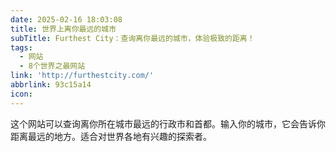 ```yaml
---
date: 2025-02-16 18:03:08
title: 世界上离你最远的城市
subTitle: Furthest City：查询离你最远的城市，体验极致的距离！
tags:
  - 网站
  - 8个世界之最网站
link: 'http://furthestcity.com/'
abbrlink: 93c15a14
icon:
---
```


这个网站可以查询离你所在城市最远的行政市和首都。输入你的城市，它会告诉你距离最远的地方。适合对世界各地有兴趣的探索者。